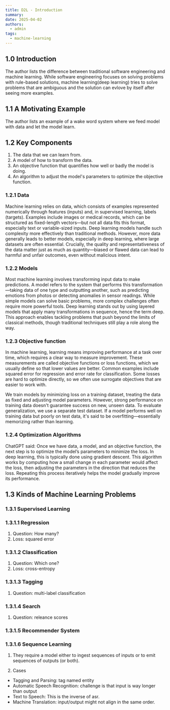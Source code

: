 ```yaml
---
title: D2L - Introduction
summary:
date: 2025-04-02
authors:
  - admin
tags:
  - machine-learning
---
```


## 1.0 Introduction

The author lists the difference between traditional software engineering and machine learning. While software engineering focuses on solving problems with rule-based solutions, machine learning(deep learning) tries to solve problems that are ambiguous and the solution can evlove by itself after seeing more examples.

## 1.1 A Motivating Example

The author lists an example of a wake word system where we feed model with data and let the model learn.

## 1.2 Key Components

1. The data that we can learn from.
2. A model of how to transform the data.
3. An objective function that quantifies how well or badly the model is doing.
4. An algorithm to adjust the model's parameters to optimize the objective function.

### 1.2.1 Data

Machine learning relies on data, which consists of examples represented numerically through features (inputs) and, in supervised learning, labels (targets). Examples include images or medical records, which can be structured as fixed-length vectors—but not all data fits this format, especially text or variable-sized inputs. Deep learning models handle such complexity more effectively than traditional methods. However, more data generally leads to better models, especially in deep learning, where large datasets are often essential. Crucially, the quality and representativeness of the data matter just as much as quantity—biased or flawed data can lead to harmful and unfair outcomes, even without malicious intent.

### 1.2.2 Models

Most machine learning involves transforming input data to make predictions. A model refers to the system that performs this transformation—taking data of one type and outputting another, such as predicting emotions from photos or detecting anomalies in sensor readings. While simple models can solve basic problems, more complex challenges often require more powerful tools. Deep learning stands out by using layered models that apply many transformations in sequence, hence the term deep. This approach enables tackling problems that push beyond the limits of classical methods, though traditional techniques still play a role along the way.

### 1.2.3 Objective function

In machine learning, learning means improving performance at a task over time, which requires a clear way to measure improvement. These measurements are called objective functions or loss functions, which we usually define so that lower values are better. Common examples include squared error for regression and error rate for classification. Some losses are hard to optimize directly, so we often use surrogate objectives that are easier to work with.

We train models by minimizing loss on a training dataset, treating the data as fixed and adjusting model parameters. However, strong performance on training data doesn't guarantee success on new, unseen data. To evaluate generalization, we use a separate test dataset. If a model performs well on training data but poorly on test data, it's said to be overfitting—essentially memorizing rather than learning.

### 1.2.4 Optimization Algorithms

ChatGPT said:
Once we have data, a model, and an objective function, the next step is to optimize the model’s parameters to minimize the loss. In deep learning, this is typically done using gradient descent. This algorithm works by computing how a small change in each parameter would affect the loss, then adjusting the parameters in the direction that reduces the loss. Repeating this process iteratively helps the model gradually improve its performance.

## 1.3 Kinds of Machine Learning Problems

### 1.3.1 Supervised Learning

### 1.3.1.1 Regression

1. Question: How many?
2. Loss: squared error

### 1.3.1.2 Classification

1. Question: Which one?
2. Loss: cross-entropy

### 1.3.1.3 Tagging

1. Question: multi-label classification

### 1.3.1.4 Search

1. Question: releance scores

### 1.3.1.5 Recommender System

### 1.3.1.6 Sequence Learning

1. They require a model either to ingest sequences of inputs or to emit sequences of outputs (or both).

2. Cases

- Tagging and Parsing: tag named entity
- Automatic Speech Recognition: challenge is that input is way longer than output
- Text to Speech: This is the inverse of asr.
- Machine Translation: input/output might not align in the same order.
